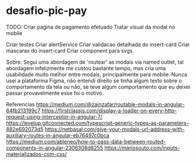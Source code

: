 # desafio-pic-pay
TODO:
Criar pagina de pagamento efetuado
Tratar visual da modal no mobile

Criar testes
Criar alertService
Criar validacao detalhada do insert-card
Criar mascaras do insert-card
Criar component para svgs

Sobre: 
Segui uma abordagem de 'routear' as modais via named outlet, tal abordagem infelizmente me custou bastante tempo, 
  mas cria uma usabilidade muito melhor entre modais, principalmente para mobile.
Nunca usei a plataforma Figma, não entendi direito se tinha algum texto sobre o comportamento da tela ou não, se teve algum comportamento que eu deixei passar provavelmente esse foi o motivo.


Referencias
https://medium.com/@zainzafar/routable-modals-in-angular-64fb213199c7
https://firstclassjs.com/display-a-loader-on-every-http-request-using-interceptor-in-angular-7/
https://levelup.gitconnected.com/typescript-generic-types-as-parameters-882e692073d5
https://netbasal.com/give-your-modals-url-address-with-auxiliary-routes-in-angular-eb76497c0bca
https://medium.com/ableneo/how-to-pass-data-between-routed-components-in-angular-2306308d8255
https://mariosouto.com/inputs-materializados-com-css/